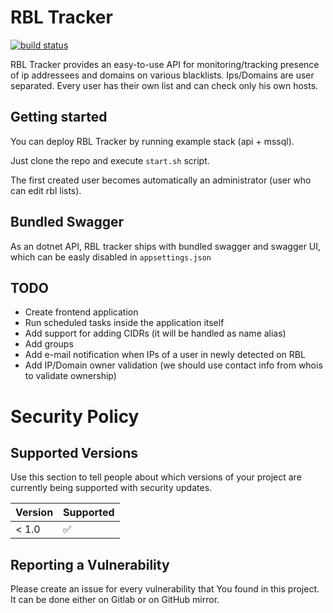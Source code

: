 # RBL Tracker
[![build status](https://gitlab.com/herd-panel/rbl-tracker/badges/main/pipeline.svg)](https://gitlab.com/herd-panel/rbl-tracker/-/commits/main)

RBL Tracker provides an easy-to-use API for monitoring/tracking presence of ip addressees and domains on various blacklists.
Ips/Domains are user separated. Every user has their own list and can check only his own hosts.


## Getting started

You can deploy RBL Tracker by running example stack (api + mssql). 

Just clone the repo and execute `start.sh` script.

The first created user becomes automatically an administrator (user who can edit rbl lists).

## Bundled Swagger
As an dotnet API, RBL tracker ships with bundled swagger and swagger UI, which can be easly disabled in `appsettings.json`

## TODO

- Create frontend application
- Run scheduled tasks inside the application itself
- Add support for adding CIDRs (it will be handled as name alias)
- Add groups 
- Add e-mail notification when IPs of a user in newly detected on RBL
- Add IP/Domain owner validation (we should use contact info from whois to validate ownership)

# Security Policy

## Supported Versions

Use this section to tell people about which versions of your project are
currently being supported with security updates.

| Version | Supported          |
| ------- | ------------------ |
| < 1.0   | :white_check_mark: |

## Reporting a Vulnerability

Please create an issue for every vulnerability that You found in this project. 
It can be done either on Gitlab or on GitHub mirror.
